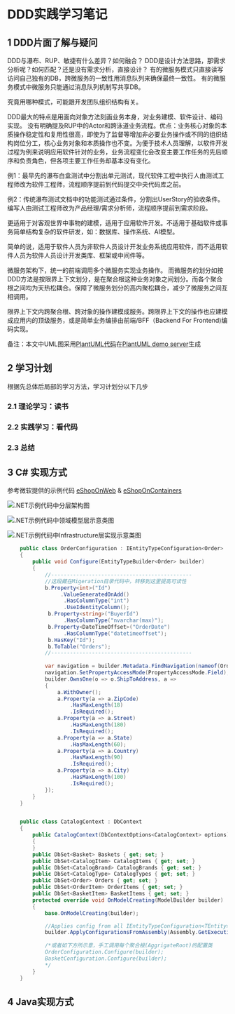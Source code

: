 # DDD实践学习笔记

## 1 DDD片面了解与疑问

DDD与瀑布、RUP、敏捷有什么差异？如何融合？
DDD是设计方法思路，那需求分析呢？如何匹配？还是没有需求分析，直接设计？
有的微服务模式只直接读写访问自己独有的DB，跨微服务的一致性用消息队列来确保最终一致性。
有的微服务模式中微服务只能通过消息队列机制写共享DB。

究竟用哪种模式，可能跟开发团队组织结构有关。

DDD最大的特点是用面向对象方法刻画业务本身，对业务建模、软件设计、编码实现。
没有明确提及RUP中的Actor和跨泳道业务流程。优点：业务核心对象的本质操作稳定性和复用性很高，即使为了监督等增加非必要业务操作或不同的组织结构岗位分工，核心业务对象和本质操作也不变。为便于技术人员理解，以软件开发过程为例来说明应用软件针对的业务，业务流程变化会改变主要工作任务的先后顺序和负责角色，但各项主要工作任务却基本没有变化。

例1：最早先的瀑布白盒测试中分割出单元测试，现代软件工程中执行人由测试工程师改为软件工程师，流程顺序提前到代码提交中央代码库之前。

例2：传统瀑布测试文档中的功能测试通过条件，分割出UserStory的验收条件。编写人由测试工程师改为产品经理/需求分析师，流程顺序提前到需求阶段。

更适用于对客观世界中事物的建模，适用于应用软件开发。不适用于基础软件或事务简单结构复杂的软件研发，如：数据库、操作系统、AI模型。

简单的说，适用于软件人员为非软件人员设计开发业务系统应用软件，而不适用软件人员为软件人员设计开发类库、框架或中间件等。

微服务架构下，统一的前端调用多个微服务实现业务操作。
而微服务的划分如按DDD方法是按限界上下文划分，是在聚合根这种业务对象之间划分。而各个聚合根之间均为天热松耦合。保障了微服务划分的高内聚松耦合，减少了微服务之间互相调用。

限界上下文内跨聚合根、跨对象的操作建模成服务。跨限界上下文的操作也应建模成应用内的顶级服务，或是简单业务编排由前端/BFF（Backend For Frontend)编码实现。

备注：本文中UML图采用[PlantUML代码](DDD_LearningNote.puml)在[PlantUML demo server](http://www.plantuml.com/plantuml/)生成

## 2 学习计划

根据先总体后局部的学习方法，学习计划分以下几步

### 2.1 理论学习：读书

### 2.2 实践学习：看代码

### 2.3 总结

## 3 C# 实现方式

参考微软提供的示例代码 [eShopOnWeb](https://github.com/dotnet-architecture/eShopOnWeb) & [eShopOnContainers](https://github.com/dotnet/eShopOnContainers)



![.NET示例代码中分层架构图](//www.plantuml.com/plantuml/png/SoWkIImgAStDKN1nST7pSmtHSonApiWiIKqkAIrAzKciJ2qAoqmjvof8JCvEJ4zL24zDuihBBqbLACfCpoYn0kbwicFjyrajZWK5EPd9YIMP-NbFDpR1rIC9E-SNfMBNwvAVcvY9eiqpBwqeiRYag1Je35owKDM0T0CTfw2dPuTXAQfAR4fWMj4jTaZDIm463W00)



![.NET示例代码中领域模型层示意类图](//www.plantuml.com/plantuml/png/ZLFBRjim4BphA_QOj7P-e8QHs0uA0K4SE4uBz58mubfPL285SjL2TVFl5IcASYiBS4xSnynEPgnRoy9mNHQmsMnk7k_tDnjT2b8Fea6pBeIrNmX_9PbxmTP8DCS4sh-Fi5XKHbTek5akmR8XbSEgRb6fX6EE_0agGpy58rZaztEWJJlSKudRmy4YT-okTo7yJag3riBp6rLx7Qefx1mUoFB2tqWPooLyr_qxaASx57AhYcQjYm8p9grEz-FJ1aBVkBhkqA4AFhnsFioYHdkgSJRIGewsPvAOKIaAs6iMHSl_dYHNrv3UvRcXN33kjERatnBcGKuIamhSPzDQYvPPvsxk5r72yBumlIZpHH4_6SekZOqKUynqL8FwwExG6Mllt9j5GNKlQEPlkT8w5_qwV9ZFJx9C4l5gsOYCOIKitYicRevJibC9BS-m28i_qVXHDvu8aOJmUtA3GcfLDFsdyym6aIU6wvPs4YSOfs2wLcocaD-eMck9mVCWBphUrs7PUdcp7fiHDx6mJi8mwex6-dTtPaZ01H3Oa-YIxuwp3TwD1oCRIV7fMYed_kidesMTyQCeSMg3CguDlXWAreolHvVEZ9mGyWgY1TLmS-Z5A_uBRr5e3Y93I3tH3YjjYRM9lyQzi3yMVhQ4pyYh9fLVYT_SQNjd6vLrbwMZ-vy3uey-kKKbwx98_W80)



![.NET示例代码中Infrastructure层实现示意类图](//www.plantuml.com/plantuml/png/XP51IyGm48Nl-HK3NbPq-mCMNLRRHNfHaA97YSaKmwQ991EqgF_TjgnDR0jxASthU--RJdQUkAFGQ2YA8hlVLrbfQiSzkI0eECmrz_v9uGTJXj3LN22KDxuruX7VhLTaNGjNrVQB0G1SGCNzeJl27T9jMyh1kUgYeEGbvDm8r9gJigQo1pH0m_CQ9DOyQ3fdFoddmKbqaVEFCNmRES-Atah2ngV0latqyyE-ZYtZi6TGlEQsetqIlCY_roCZJQoYRxJ5xkKXf_9Yn-cTzPZf6c2z_jxEBs4pauuxOelvz0StoId6KWsoR86PDAUkYSfsQ6HeDFi5)



```C#
    public class OrderConfiguration : IEntityTypeConfiguration<Order>
    {
        public void Configure(EntityTypeBuilder<Order> builder)
        {
			//---------------------------------------------
			//这段藏在Migeration目录代码中，转移到这里提高可读性
			b.Property<int>("Id")
	             .ValueGeneratedOnAdd()
                  .HasColumnType("int")
                  .UseIdentityColumn();
             b.Property<string>("BuyerId")
                  .HasColumnType("nvarchar(max)");
             b.Property<DateTimeOffset>("OrderDate")
                  .HasColumnType("datetimeoffset");
             b.HasKey("Id");
             b.ToTable("Orders");
			//---------------------------------------------
			
			var navigation = builder.Metadata.FindNavigation(nameof(Order.OrderItems));
            navigation.SetPropertyAccessMode(PropertyAccessMode.Field);
            builder.OwnsOne(o => o.ShipToAddress, a =>
            {
                a.WithOwner();
                a.Property(a => a.ZipCode)
                    .HasMaxLength(18)
                    .IsRequired();
                a.Property(a => a.Street)
                    .HasMaxLength(180)
                    .IsRequired();
                a.Property(a => a.State)
                    .HasMaxLength(60);
                a.Property(a => a.Country)
                    .HasMaxLength(90)
                    .IsRequired();
                a.Property(a => a.City)
                    .HasMaxLength(100)
                    .IsRequired();
            });
        }
    }


    public class CatalogContext : DbContext
    {
        public CatalogContext(DbContextOptions<CatalogContext> options) : base(options)
        {
        }
        public DbSet<Basket> Baskets { get; set; }
        public DbSet<CatalogItem> CatalogItems { get; set; }
        public DbSet<CatalogBrand> CatalogBrands { get; set; }
        public DbSet<CatalogType> CatalogTypes { get; set; }
        public DbSet<Order> Orders { get; set; }
        public DbSet<OrderItem> OrderItems { get; set; }
        public DbSet<BasketItem> BasketItems { get; set; }
        protected override void OnModelCreating(ModelBuilder builder)
        {
            base.OnModelCreating(builder);

			//Applies config from all IEntityTypeConfiguration<TEntity> instance defined in assembly
            builder.ApplyConfigurationsFromAssembly(Assembly.GetExecutingAssembly());
            
            /*或者如下方所示意，手工调用每个聚合根(AggrigateRoot)的配置类
            OrderConfiguration.Configure(builder);
            BasketConfiguration.Configure(builder);
            */
        }
    }

```



## 4 Java实现方式